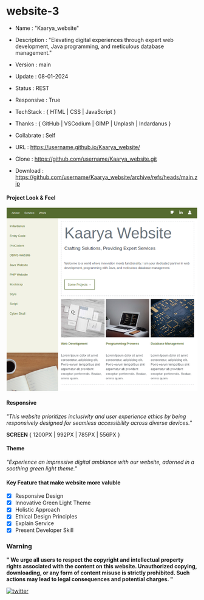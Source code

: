 
# website-3

- Name : "Kaarya_website"

- Description : "Elevating digital experiences through expert web development, Java programming, and meticulous database management."

- Version : main

- Update : 08-01-2024

- Status : REST

- Responsive : True

- TechStack : { HTML | CSS | JavaScript }

- Thanks : { GitHub | VSCodium | GIMP | Unplash | Indardanus }

- Collabrate : Self

- URL : https://username.github.io/Kaarya_website/

- Clone : https://github.com/username/Kaarya_website.git

- Download : https://github.com/username/Kaarya_website/archive/refs/heads/main.zip

#### Project Look & Feel

![NETWORK_ERROR](./data/KaaryaPage.png)

#### Responsive

_"This website prioritizes inclusivity and user experience ethics by being responsively designed for seamless accessibility across diverse devices."_

  **SCREEN** { 1200PX | 992PX | 785PX | 556PX }

#### Theme

_"Experience an impressive digital ambiance with our website, adorned in a soothing green light theme."_

#### Key Feature that make website more valuble

- [x] Responsive Design
- [x] Innovative Green Light Theme
- [x] Holistic Approach
- [x] Ethical Design Principles
- [x] Explain Service
- [x] Present Developer Skill

### Warning

__" We urge all users to respect the copyright and intellectual property rights associated with the content on this website. Unauthorized copying, downloading, or any form of content misuse is strictly prohibited. Such actions may lead to legal consequences and potential charges. "__


[![twitter](https://img.shields.io/badge/MayankDevil-1DA1F2?style=for-the-badge&logo=github&logoColor=white)](https://github.com/MayankDevil/)
